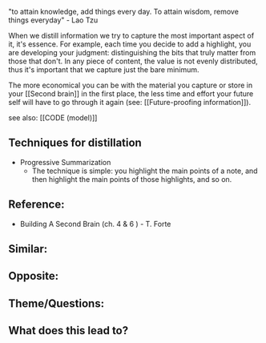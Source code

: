 "to attain knowledge, add things every day. To attain wisdom, remove things everyday" - Lao Tzu

When we distill information we try to capture the most important aspect of it, it's essence. For example, each time you decide to add a highlight, you are developing your judgment: distinguishing the bits that truly matter from those that don't. In any piece of content, the value is not evenly distributed, thus it's important that we capture just the bare minimum.

The more economical you can be with the material you capture or store in your [[Second brain]] in the first place, the less time and effort your future self will have to go through it again (see: [[Future-proofing information]]).

see also: [[CODE (model)]]

## Techniques for distillation

- Progressive Summarization
	- The technique is simple: you highlight the main points of a note, and then highlight the main points of those highlights, and so on.


## Reference:
- Building A Second Brain (ch. 4 & 6 ) - T. Forte

## Similar:

## Opposite:

## Theme/Questions:

## What does this lead to?